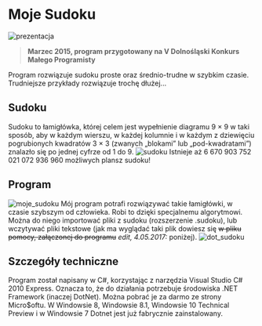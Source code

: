Moje Sudoku
===========================
![prezentacja](https://raw.github.com/m4k5/Moje-Sudoku/master/Desc_imgs/kmp2015.jpg "Ja prezentując program")
> **Marzec 2015, program przygotowany na V Dolnośląski Konkurs Małego Programisty**

Program rozwiązuje sudoku proste oraz średnio-trudne w szybkim czasie. Trudniejsze przykłady rozwiązuje trochę dłużej...

Sudoku
-------------------------
Sudoku to łamigłówka, której celem jest wypełnienie diagramu 9 × 9 w taki sposób, aby w każdym wierszu, w każdej kolumnie i w każdym z dziewięciu pogrubionych kwadratów 3 × 3 (zwanych „blokami” lub „pod-kwadratami”) znalazło się po jednej cyfrze od 1 do 9.
![sudoku](https://raw.github.com/m4k5/Moje-Sudoku/master/Desc_imgs/sudoku.jpg "Przykład sudoku")
Istnieje aż 6 670 903 752 021 072 936 960 możliwych plansz sudoku!

Program
-------------------------
![moje_sudoku](https://raw.github.com/m4k5/Moje-Sudoku/master/Desc_imgs/mojesudoku.jpg "Zrzut ekranu głównego")
Mój program potrafi rozwiązywać takie łamigłówki, w czasie szybszym od człowieka. Robi to dzięki specjalnemu algorytmowi. Można do niego importować pliki z sudoku (rozszerzenie .sudoku), lub wczytywać pliki tekstowe (jak ma wyglądać taki plik dowiesz się ~~w pliku pomocy, załączonej do programu~~ *edit, 4.05.2017:* poniżej).
![dot_sudoku](https://raw.github.com/m4k5/Moje-Sudoku/master/Desc_imgs/mojesudoku.jpg ".sudoku")

Szczegóły techniczne
-------------------------
Program został napisany w C#, korzystając z narzędzia Visual Studio C# 2010 Express. Oznacza to, że do działania potrzebuje środowiska .NET Framework (inaczej DotNet). Można pobrać je za darmo ze strony Micro$oftu. W Windowsie 8, Windowsie 8.1, Windowsie 10 Technical Preview i w Windowsie 7 Dotnet jest już fabrycznie zainstalowany.

